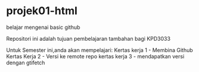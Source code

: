 # projek01-html
belajar mengenai basic github

Repositori ini adalah tujuan pembelajaran tambahan bagi KPD3033

Untuk Semester ini,anda akan mempelajari:
Kertas kerja 1 - Membina Github
Kertas Kerja 2 - Versi ke remote repo
kertas kerja 3 - mendapatkan versi dengan gtifetch
